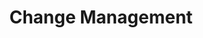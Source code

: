 ---
title:  "Change Management"
categories: [Mergers-and-Acquisitions]
intro: The amount of change, which can manifest as organizational disruption, determines the amount of support necessary for the transition. SLKone helps organizations navigate the new norm through detailed rigor and a culture of accountability. We establish cadences, milestones, and evaluate personnel behavior on an on-going basis, taking note of subtle red flags like meetings not being scheduled, tasks being lost in the shuffle, and individuals acting outside of policy as these may all be signs that additional support is needed.
---
